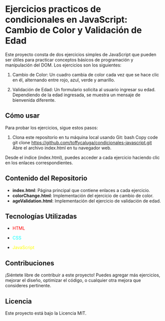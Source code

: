 # Ejercicios practicos de condicionales en  JavaScript: Cambio de Color y Validación de Edad
Este proyecto consta de dos ejercicios simples de JavaScript que pueden ser útiles para practicar conceptos básicos de programación y manipulación del DOM. Los ejercicios son los siguientes:

1. Cambio de Color: Un cuadro cambia de color cada vez que se hace clic en él, alternando entre rojo, azul, verde y amarillo.

2. Validación de Edad: Un formulario solicita al usuario ingresar su edad. Dependiendo de la edad ingresada, se muestra un mensaje de bienvenida diferente.

## Cómo usar
Para probar los ejercicios, sigue estos pasos:

1. Clona este repositorio en tu máquina local usando Git:
bash
Copy code
git clone https://github.com/toffycaluga/condicionales-javascript.git
Abre el archivo index.html en tu navegador web.

Desde el índice (index.html), puedes acceder a cada ejercicio haciendo clic en los enlaces correspondientes.

## Contenido del Repositorio
- **index.html**: Página principal que contiene enlaces a cada ejercicio.
- **colorChange.html**: Implementación del ejercicio de cambio de color.
- **ageValidation.html**: Implementación del ejercicio de validación de edad.
## Tecnologías Utilizadas
- <p style="color:#ff0000">HTML</p>
- <p style="color:#00ffff">CSS </p>
- <p style="color:#ffff00">JavaScript</p>
## Contribuciones
¡Siéntete libre de contribuir a este proyecto! Puedes agregar más ejercicios, mejorar el diseño, optimizar el código, o cualquier otra mejora que consideres pertinente.

## Licencia
Este proyecto está bajo la Licencia MIT.